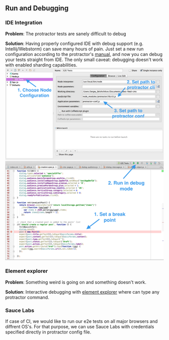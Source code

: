 ## Run and Debugging

### IDE Integration
**Problem**: The protractor tests are sanely difficult to debug

**Solution**: Having properly configured IDE with debug support (e.g. Intellij/Webstorm) can save many hours of pain. Just set a new run configuration according to the protractor's [manual](http://angular.github.io/protractor/#/debugging#setting-up-webstorm-for-debugging), and now you can debug your tests straight from IDE. The only small caveat: debugging doesn't work with enabled sharding capabilities.
![run-set](/images/run-set.png)
![run-debug](/images/run-debug.png)

### Element explorer
**Problem**: Something weird is going on and something doesn't work.

**Solution**: Interactive debugging with [element explorer](http://angular.github.io/protractor/#/debugging#testing-out-protractor-interactively) where can type any protractor command.

### Sauce Labs
If case of CI, we would like to run our e2e tests on all major browsers and diffrent OS's. For that purpose, we can use Sauce Labs with credentials specified directly in protractor config file.